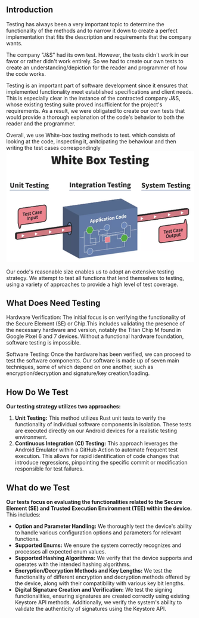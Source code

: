 
## Introduction


Testing has always been a very important topic to determine the functionality of the methods and to narrow it down to create a perfect implementation that fits the description and requirements that the company wants.

The company "J&S" had its own test. However, the tests didn't work in our favor or rather didn't work entirely. So we had to create our own tests to create an understanding/depiction for the reader and programmer of how the code works.

Testing is an important part of software development since it ensures that implemented functionality meet established specifications and client needs. 
This is especially clear in the instance of the contracted company J&S, whose existing testing suite proved insufficient for the project's requirements. As a result, we were obligated to create our own tests  that would provide a thorough explanation of the code's behavior to both the reader and the programmer.


Overall, we use White-box testing methods to test.
which consists of looking at the code, inspecting it, anitcipating the behaviour and then writing the test cases correspondingly
![a relative link](/docs/assets/img/whiteboxTesting.png)

Our code's reasonable size enables us to adopt an extensive testing strategy. We attempt to test all functions that lend themselves to testing, using a variety of approaches to provide a high level of test coverage.

## What Does Need Testing

Hardware Verification: The initial focus is on verifying the functionality of the Secure Element (SE) or Chip.This includes validating the presence of the necessary hardware and version, notably the Titan Chip M found in Google Pixel 6 and 7 devices. Without a functional hardware foundation, software testing is impossible.

Software Testing: Once the hardware has been verified, we can proceed to test the software components. Our software is made up of seven main techniques, some of which depend on one another, such as encryption/decryption and signature/key creation/loading.

## How Do We Test

**Our testing strategy utilizes two approaches:**

1. **Unit Testing:** This method utilizes Rust unit tests to verify the functionality of individual software components in isolation. These tests are executed directly on our Android devices for a realistic testing environment.
2. **Continuous Integration (CI) Testing:** This approach leverages the Android Emulator within a GitHub Action to automate frequent test execution. This allows for rapid identification of code changes that introduce regressions, pinpointing the specific commit or modification responsible for test failures.



## What do we Test

**Our tests focus on  evaluating the functionalities related to the Secure Element (SE) and Trusted Execution Environment (TEE) within the device.** This includes:

- **Option and Parameter Handling:** We thoroughly test the device's ability to handle various configuration options and parameters for relevant functions.
- **Supported Enums:** We ensure the system correctly recognizes and processes all expected enum values.
- **Supported Hashing Algorithms:** We verify that the device supports and operates with the intended hashing algorithms.
- **Encryption/Decryption Methods and Key Lengths:** We test the functionality of different encryption and decryption methods offered by the device, along with their compatibility with various key bit lengths.
- **Digital Signature Creation and Verification:** We test the signing functionalities, ensuring signatures are created correctly using existing Keystore API methods. Additionally, we verify the system's ability to validate the authenticity of signatures using the Keystore API.
